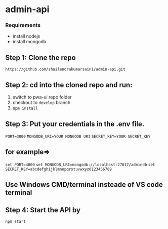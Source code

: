 # admin-api

### Requirements

- install nodejs
- install mongodb
## Step 1: Clone the repo

`https://github.com/shailendrakumarsaini/admin-api.git`
## Step 2: cd into the cloned repo and run:
1. switch to pwa-ui repo folder
2. checkout to `develop` branch
3. `npm install`

## Step 3: Put your credentials in the .env file.

`PORT=3000`
`MONGODB_URI=YOUR MONGODB URI`
`SECRET_KEY=YOUR SECRET_KEY`

## for example=>

`set PORT=4000`
`set MONGODB_URI=mongodb://localhost:27017/admindb`
`set SECRET_KEY=abcdefghijklmnopqrstuvwxyz0123456789`

## Use Windows CMD/terminal insteade of VS code terminal
## Step 4: Start the API by

`npm start`


